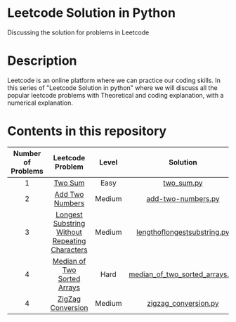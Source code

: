# Leetcode Solution in Python

Discussing the solution for problems in Leetcode

# Description
Leetcode is an online platform where we can practice our coding skills. In this series of "Leetcode Solution in python" where we will discuss all the popular leetcode problems with Theoretical and coding explanation, with a numerical explanation. 

# Contents in this repository

|Number of Problems| Leetcode Problem | Level | Solution |Time complexity| Tutorial Video | 
|:-:|:-:|:-:|:-:|:-:|:-:|
| 1 | [Two Sum](https://leetcode.com/problems/two-sum/) | Easy | [two_sum.py](https://github.com/Anjitha95/leetcodeinpython/blob/master/solution/two_sum.py) | O(n) | [Two sum](https://www.youtube.com/watch?v=s-xynO6Aiew)| 
|2| [Add Two Numbers](https://leetcode.com/problems/add-two-numbers/) | Medium | [add-two-numbers.py](https://github.com/Anjitha95/leetcodeinpython/blob/master/solution/add-two-numbers.py)| O(max(m,n)) | [Add Two Numbers](https://www.youtube.com/watch?v=A3SesnRsZx8)|
| 3| [Longest Substring Without Repeating Characters](https://leetcode.com/problems/longest-substring-without-repeating-characters/)| Medium | [lengthoflongestsubstring.py](https://github.com/Anjitha95/leetcodeinpython/blob/master/solution/lengthoflongestsubstring.py) | O(n) |[Longest Substring Without Repeating Characters](https://www.youtube.com/watch?v=BpkRQE2wPBA)|
| 4|[Median of Two Sorted Arrays](https://leetcode.com/problems/median-of-two-sorted-arrays/) | Hard | [median_of_two_sorted_arrays.py](https://github.com/Anjitha95/leetcodeinpython/blob/master/solution/median_of_two_sorted_arrays.py) | O(log (m+n)) | [Median of Two Sorted Arrays]() |
|4|[ZigZag Conversion](https://leetcode.com/problems/zigzag-conversion/)|Medium|[zigzag_conversion.py](https://github.com/Anjitha95/leetcodeinpython/blob/master/solution/zigzag_conversion.py)|O(n2)|N/A
